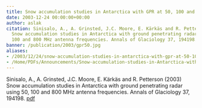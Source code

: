 ```yaml
---
title: Snow accumulation studies in Antarctica with GPR at 50, 100 and 800 MHz.
date: 2003-12-24 00:00:00+00:00
author: aslak
citation: Sinisalo, A., A. Grinsted, J.C. Moore, E. Kärkäs and R. Petterson (2003)
  Snow accumulation studies in Antarctica with ground penetrating radar using 50,
  100 and 800 MHz antenna frequencies. Annals of Glaciology 37, 194198.
banner: /publication/2003/gpr50.jpg
aliases:
- /2003/12/24/snow-accumulation-studies-in-antarctica-with-gpr-at-50-100-and-800-mhz/
- /Home/PDFs/Announcements/Snow-accumulation-studies-in-Antarctica-with-GPR-at-50--100-and-800-MHz-
---
```


Sinisalo, A., A. Grinsted, J.C. Moore, E. Kärkäs and R. Petterson (2003) Snow accumulation studies in Antarctica with ground penetrating radar using 50, 100 and 800 MHz antenna frequencies. Annals of Glaciology 37, 194198. [pdf](/pdf/Sinisalo-jglac03-GPR50,100,800.pdf)